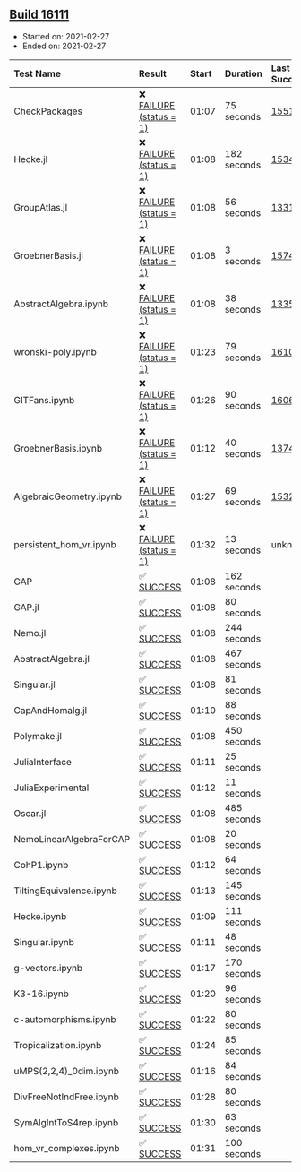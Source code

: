 ## [Build 16111](https://oscarci.mathematik.uni-kl.de/job/oscar/16111/)

* Started on: 2021-02-27
* Ended on: 2021-02-27

| Test Name    | Result | Start | Duration | Last Success | First Failure |
|:-------------|:-------|:------|:---------|:-------------|:--------------|
| CheckPackages | ❌ [FAILURE (status = 1)](https://oscarci.mathematik.uni-kl.de/job/oscar/16111/artifact/logs/build-16111/CheckPackages.log) | 01:07 | 75 seconds | [15514](https://oscarci.mathematik.uni-kl.de/job/oscar/15514/) | [15515](https://oscarci.mathematik.uni-kl.de/job/oscar/15515/) |
| Hecke.jl | ❌ [FAILURE (status = 1)](https://oscarci.mathematik.uni-kl.de/job/oscar/16111/artifact/logs/build-16111/Hecke.jl.log) | 01:08 | 182 seconds | [15344](https://oscarci.mathematik.uni-kl.de/job/oscar/15344/) | [15348](https://oscarci.mathematik.uni-kl.de/job/oscar/15348/) |
| GroupAtlas.jl | ❌ [FAILURE (status = 1)](https://oscarci.mathematik.uni-kl.de/job/oscar/16111/artifact/logs/build-16111/GroupAtlas.jl.log) | 01:08 | 56 seconds | [13311](https://oscarci.mathematik.uni-kl.de/job/oscar/13311/) | [13312](https://oscarci.mathematik.uni-kl.de/job/oscar/13312/) |
| GroebnerBasis.jl | ❌ [FAILURE (status = 1)](https://oscarci.mathematik.uni-kl.de/job/oscar/16111/artifact/logs/build-16111/GroebnerBasis.jl.log) | 01:08 | 3 seconds | [15745](https://oscarci.mathematik.uni-kl.de/job/oscar/15745/) | [15746](https://oscarci.mathematik.uni-kl.de/job/oscar/15746/) |
| AbstractAlgebra.ipynb | ❌ [FAILURE (status = 1)](https://oscarci.mathematik.uni-kl.de/job/oscar/16111/artifact/logs/build-16111/AbstractAlgebra.ipynb.log) | 01:08 | 38 seconds | [13355](https://oscarci.mathematik.uni-kl.de/job/oscar/13355/) | [13356](https://oscarci.mathematik.uni-kl.de/job/oscar/13356/) |
| wronski-poly.ipynb | ❌ [FAILURE (status = 1)](https://oscarci.mathematik.uni-kl.de/job/oscar/16111/artifact/logs/build-16111/wronski-poly.ipynb.log) | 01:23 | 79 seconds | [16109](https://oscarci.mathematik.uni-kl.de/job/oscar/16109/) | [16110](https://oscarci.mathematik.uni-kl.de/job/oscar/16110/) |
| GITFans.ipynb | ❌ [FAILURE (status = 1)](https://oscarci.mathematik.uni-kl.de/job/oscar/16111/artifact/logs/build-16111/GITFans.ipynb.log) | 01:26 | 90 seconds | [16068](https://oscarci.mathematik.uni-kl.de/job/oscar/16068/) | [16069](https://oscarci.mathematik.uni-kl.de/job/oscar/16069/) |
| GroebnerBasis.ipynb | ❌ [FAILURE (status = 1)](https://oscarci.mathematik.uni-kl.de/job/oscar/16111/artifact/logs/build-16111/GroebnerBasis.ipynb.log) | 01:12 | 40 seconds | [13748](https://oscarci.mathematik.uni-kl.de/job/oscar/13748/) | [13749](https://oscarci.mathematik.uni-kl.de/job/oscar/13749/) |
| AlgebraicGeometry.ipynb | ❌ [FAILURE (status = 1)](https://oscarci.mathematik.uni-kl.de/job/oscar/16111/artifact/logs/build-16111/AlgebraicGeometry.ipynb.log) | 01:27 | 69 seconds | [15322](https://oscarci.mathematik.uni-kl.de/job/oscar/15322/) | [15323](https://oscarci.mathematik.uni-kl.de/job/oscar/15323/) |
| persistent_hom_vr.ipynb | ❌ [FAILURE (status = 1)](https://oscarci.mathematik.uni-kl.de/job/oscar/16111/artifact/logs/build-16111/persistent_hom_vr.ipynb.log) | 01:32 | 13 seconds | unknown | unknown |
| GAP | ✅ [SUCCESS](https://oscarci.mathematik.uni-kl.de/job/oscar/16111/artifact/logs/build-16111/GAP.log) | 01:08 | 162 seconds |  |  |
| GAP.jl | ✅ [SUCCESS](https://oscarci.mathematik.uni-kl.de/job/oscar/16111/artifact/logs/build-16111/GAP.jl.log) | 01:08 | 80 seconds |  |  |
| Nemo.jl | ✅ [SUCCESS](https://oscarci.mathematik.uni-kl.de/job/oscar/16111/artifact/logs/build-16111/Nemo.jl.log) | 01:08 | 244 seconds |  |  |
| AbstractAlgebra.jl | ✅ [SUCCESS](https://oscarci.mathematik.uni-kl.de/job/oscar/16111/artifact/logs/build-16111/AbstractAlgebra.jl.log) | 01:08 | 467 seconds |  |  |
| Singular.jl | ✅ [SUCCESS](https://oscarci.mathematik.uni-kl.de/job/oscar/16111/artifact/logs/build-16111/Singular.jl.log) | 01:08 | 81 seconds |  |  |
| CapAndHomalg.jl | ✅ [SUCCESS](https://oscarci.mathematik.uni-kl.de/job/oscar/16111/artifact/logs/build-16111/CapAndHomalg.jl.log) | 01:10 | 88 seconds |  |  |
| Polymake.jl | ✅ [SUCCESS](https://oscarci.mathematik.uni-kl.de/job/oscar/16111/artifact/logs/build-16111/Polymake.jl.log) | 01:08 | 450 seconds |  |  |
| JuliaInterface | ✅ [SUCCESS](https://oscarci.mathematik.uni-kl.de/job/oscar/16111/artifact/logs/build-16111/JuliaInterface.log) | 01:11 | 25 seconds |  |  |
| JuliaExperimental | ✅ [SUCCESS](https://oscarci.mathematik.uni-kl.de/job/oscar/16111/artifact/logs/build-16111/JuliaExperimental.log) | 01:12 | 11 seconds |  |  |
| Oscar.jl | ✅ [SUCCESS](https://oscarci.mathematik.uni-kl.de/job/oscar/16111/artifact/logs/build-16111/Oscar.jl.log) | 01:08 | 485 seconds |  |  |
| NemoLinearAlgebraForCAP | ✅ [SUCCESS](https://oscarci.mathematik.uni-kl.de/job/oscar/16111/artifact/logs/build-16111/NemoLinearAlgebraForCAP.log) | 01:08 | 20 seconds |  |  |
| CohP1.ipynb | ✅ [SUCCESS](https://oscarci.mathematik.uni-kl.de/job/oscar/16111/artifact/logs/build-16111/CohP1.ipynb.log) | 01:12 | 64 seconds |  |  |
| TiltingEquivalence.ipynb | ✅ [SUCCESS](https://oscarci.mathematik.uni-kl.de/job/oscar/16111/artifact/logs/build-16111/TiltingEquivalence.ipynb.log) | 01:13 | 145 seconds |  |  |
| Hecke.ipynb | ✅ [SUCCESS](https://oscarci.mathematik.uni-kl.de/job/oscar/16111/artifact/logs/build-16111/Hecke.ipynb.log) | 01:09 | 111 seconds |  |  |
| Singular.ipynb | ✅ [SUCCESS](https://oscarci.mathematik.uni-kl.de/job/oscar/16111/artifact/logs/build-16111/Singular.ipynb.log) | 01:11 | 48 seconds |  |  |
| g-vectors.ipynb | ✅ [SUCCESS](https://oscarci.mathematik.uni-kl.de/job/oscar/16111/artifact/logs/build-16111/g-vectors.ipynb.log) | 01:17 | 170 seconds |  |  |
| K3-16.ipynb | ✅ [SUCCESS](https://oscarci.mathematik.uni-kl.de/job/oscar/16111/artifact/logs/build-16111/K3-16.ipynb.log) | 01:20 | 96 seconds |  |  |
| c-automorphisms.ipynb | ✅ [SUCCESS](https://oscarci.mathematik.uni-kl.de/job/oscar/16111/artifact/logs/build-16111/c-automorphisms.ipynb.log) | 01:22 | 80 seconds |  |  |
| Tropicalization.ipynb | ✅ [SUCCESS](https://oscarci.mathematik.uni-kl.de/job/oscar/16111/artifact/logs/build-16111/Tropicalization.ipynb.log) | 01:24 | 85 seconds |  |  |
| uMPS(2,2,4)_0dim.ipynb | ✅ [SUCCESS](https://oscarci.mathematik.uni-kl.de/job/oscar/16111/artifact/logs/build-16111/uMPS-2-2-4-_0dim.ipynb.log) | 01:16 | 84 seconds |  |  |
| DivFreeNotIndFree.ipynb | ✅ [SUCCESS](https://oscarci.mathematik.uni-kl.de/job/oscar/16111/artifact/logs/build-16111/DivFreeNotIndFree.ipynb.log) | 01:28 | 80 seconds |  |  |
| SymAlgIntToS4rep.ipynb | ✅ [SUCCESS](https://oscarci.mathematik.uni-kl.de/job/oscar/16111/artifact/logs/build-16111/SymAlgIntToS4rep.ipynb.log) | 01:30 | 63 seconds |  |  |
| hom_vr_complexes.ipynb | ✅ [SUCCESS](https://oscarci.mathematik.uni-kl.de/job/oscar/16111/artifact/logs/build-16111/hom_vr_complexes.ipynb.log) | 01:31 | 100 seconds |  |  |
